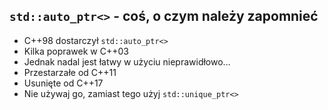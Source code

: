 ﻿<!-- .slide: data-background="#111111" -->

## `std::auto_ptr<>` - coś, o czym należy zapomnieć

* <!-- .element: class="fragment fade-in" --> C++98 dostarczył <code>std::auto_ptr<></code>
* <!-- .element: class="fragment fade-in" --> Kilka poprawek w C++03
* <!-- .element: class="fragment fade-in" --> Jednak nadal jest łatwy w użyciu nieprawidłowo…
* <!-- .element: class="fragment fade-in" --> Przestarzałe od C++11
* <!-- .element: class="fragment fade-in" --> Usunięte od C++17
* <!-- .element: class="fragment fade-in" --> Nie używaj go, zamiast tego użyj <code>std::unique_ptr<></code>
